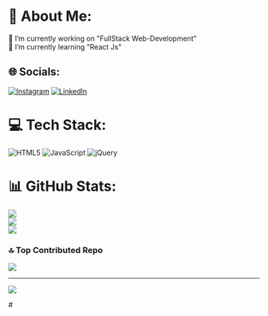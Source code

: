 # 💫 About Me:
🔭 I’m currently working on "FullStack Web-Development"<br>🌱 I’m currently learning "React Js"<br>


## 🌐 Socials:
[![Instagram](https://img.shields.io/badge/Instagram-%23E4405F.svg?logo=Instagram&logoColor=white)](https://instagram.com/muju_metar) [![LinkedIn](https://img.shields.io/badge/LinkedIn-%230077B5.svg?logo=linkedin&logoColor=white)](https://linkedin.com/in/muju3) 

# 💻 Tech Stack:
![HTML5](https://img.shields.io/badge/html5-%23E34F26.svg?style=for-the-badge&logo=html5&logoColor=white) ![JavaScript](https://img.shields.io/badge/javascript-%23323330.svg?style=for-the-badge&logo=javascript&logoColor=%23F7DF1E) ![jQuery](https://img.shields.io/badge/jquery-%230769AD.svg?style=for-the-badge&logo=jquery&logoColor=white)
# 📊 GitHub Stats:
![](https://github-readme-stats.vercel.app/api?username=mujumetar&theme=dark&hide_border=false&include_all_commits=false&count_private=false)<br/>
![](https://github-readme-streak-stats.herokuapp.com/?user=mujumetar&theme=dark&hide_border=false)<br/>
![](https://github-readme-stats.vercel.app/api/top-langs/?username=mujumetar&theme=dark&hide_border=false&include_all_commits=false&count_private=false&layout=compact)

### 🔝 Top Contributed Repo
![](https://github-contributor-stats.vercel.app/api?username=mujumetar&limit=5&theme=dark&combine_all_yearly_contributions=true)

---
[![](https://visitcount.itsvg.in/api?id=mujumetar&icon=2&color=5)](https://visitcount.itsvg.in)

<!-- Proudly created with GPRM ( https://gprm.itsvg.in ) -->#
